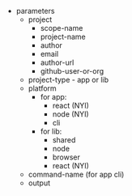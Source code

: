 - parameters
  - project
    - scope-name
    - project-name
    - author
    - email
    - author-url
    - github-user-or-org
  - project-type - app or lib
  - platform
    - for app:
      - react (NYI)
      - node (NYI)
      - cli
    - for lib:
      - shared
      - node
      - browser
      - react (NYI)
  - command-name (for app cli)
  - output